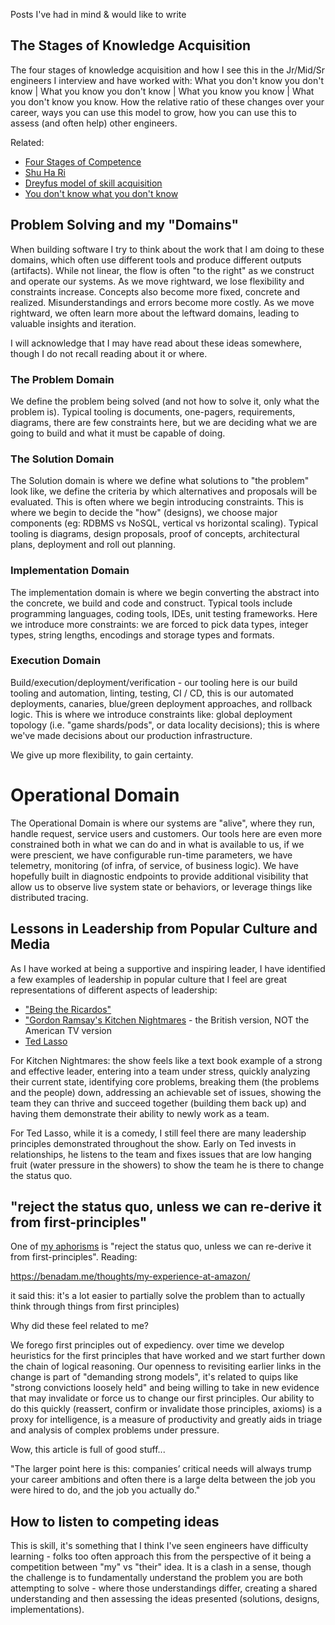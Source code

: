 Posts I've had in mind & would like to write

## The Stages of Knowledge Acquisition

The four stages of knowledge acquisition and how I see this in the Jr/Mid/Sr engineers I interview and have worked with: What you don't know you don't know | What you know you don't know | What you know you know | What you don't know you know.  How the relative ratio of these changes over your career, ways you can use this model to grow, how you can use this to assess (and often help) other engineers.

Related:
* [Four Stages of Competence](https://en.wikipedia.org/wiki/Four_stages_of_competence)
* [Shu Ha Ri](https://en.wikipedia.org/wiki/Four_stages_of_competence)
* [Dreyfus model of skill acquisition](https://en.wikipedia.org/wiki/Dreyfus_model_of_skill_acquisition)
* [You don't know what you don't know](https://www.fatrank.com/you-dont-know-what-you-dont-know/)

## Problem Solving and my "Domains"

When building software I try to think about the work that I am doing to these domains, which often use different tools and produce different outputs (artifacts).  While not linear, the flow is often "to the right" as we construct and operate our systems.  As we move rightward, we lose flexibility and constraints increase.  Concepts also become more fixed, concrete and realized.  Misunderstandings and errors become more costly.  As we move rightward, we often learn more about the leftward domains, leading to valuable insights and iteration.

I will acknowledge that I may have read about these ideas somewhere, though I do not recall reading about it or where.

### The Problem Domain

We define the problem being solved (and not how to solve it, only what the problem is).  Typical tooling is documents, one-pagers, requirements, diagrams, there are few constraints here, but we are deciding what we are going to build and what it must be capable of doing.

### The Solution Domain

The Solution domain is where we define what solutions to "the problem" look like, we define the criteria by which alternatives and proposals will be evaluated.  This is often where we begin introducing constraints.  This is where we begin to decide the "how" (designs), we choose major components (eg: RDBMS vs NoSQL, vertical vs horizontal scaling).  Typical tooling is diagrams, design proposals, proof of concepts, architectural plans, deployment and roll out planning.

### Implementation Domain

The implementation domain is where we begin converting the abstract into the concrete, we build and code and construct.  Typical tools include programming languages, coding tools, IDEs, unit testing frameworks. Here we introduce more constraints: we are forced to pick data types, integer types, string lengths, encodings and storage types and formats.

### Execution Domain

Build/execution/deployment/verification - our tooling here is our build tooling and automation, linting, testing, CI / CD, this is our automated deployments, canaries, blue/green deployment approaches, and rollback logic.  This is where we introduce constraints like: global deployment topology (i.e. "game shards/pods", or data locality decisions); this is where we've made decisions about our production infrastructure.

We give up more flexibility, to gain certainty.

# Operational Domain

The Operational Domain is where our systems are "alive", where they run, handle request, service users and customers. Our tools here are even more constrained both in what we can do and in what is available to us, if we were prescient, we have configurable run-time parameters, we have telemetry, monitoring (of infra, of service, of business logic).  We have hopefully built in diagnostic endpoints to provide additional visibility that allow us to observe live system state or behaviors, or leverage things like distributed tracing.



## Lessons in Leadership from Popular Culture and Media

As I have worked at being a supportive and inspiring leader, I have identified a few examples of leadership in popular culture that I feel are great representations of different aspects of leadership:

* ["Being the Ricardos"](https://en.wikipedia.org/wiki/Being_the_Ricardos)
* ["Gordon Ramsay's Kitchen Nightmares](https://en.wikipedia.org/wiki/Kitchen_Nightmares) - the British version, NOT the American TV version
* [Ted Lasso](https://en.wikipedia.org/wiki/Kitchen_Nightmares)

For Kitchen Nightmares: the show feels like a text book example of a strong and effective leader, entering into a team under stress, quickly analyzing their current state, identifying core problems, breaking them (the problems and the people) down, addressing an achievable set of issues, showing the team they can thrive and succeed together (building them back up) and having them demonstrate their ability to newly work as a team.

For Ted Lasso, while it is a comedy, I still feel there are many leadership principles demonstrated throughout the show.  Early on Ted invests in relationships, he listens to the team and fixes issues that are low hanging fruit (water pressure in the showers) to show the team he is there to change the status quo.


## "reject the status quo, unless we can re-derive it from first-principles"

One of [my aphorisms](https://gist.github.com/kyleburton/8362332) is "reject the status quo, unless we can re-derive it from first-principles".  Reading:

https://benadam.me/thoughts/my-experience-at-amazon/

it said this: it's a lot easier to partially solve the problem than to actually think through things from first principles)

Why did these feel related to me?

We forego first principles out of expediency.  over time we develop heuristics for the first principles that have worked and we start further down the chain of logical reasoning.  Our openness to revisiting earlier links in the change is part of "demanding strong models", it's related to quips like "strong convictions loosely held" and being willing to take in new evidence that may invalidate or force us to change our first principles.  Our ability to do this quickly (reassert, confirm or invalidate those principles, axioms) is a proxy for intelligence, is a measure of productivity and greatly aids in triage and analysis of complex problems under pressure.

Wow, this article is full of good stuff...

"The larger point here is this: companies’ critical needs will always trump your career ambitions and often there is a large delta between the job you were hired to do, and the job you actually do."


## How to listen to competing ideas

This is skill, it's something that I think I've seen engineers have difficulty learning - folks too often approach this from the perspective of it being a competition between "my" vs "their" idea.  It is a clash in a sense, though the challenge is to fundamentally understand the problem you are both attempting to solve - where those understandings differ, creating a shared understanding and then assessing the ideas presented (solutions, designs, implementations).
